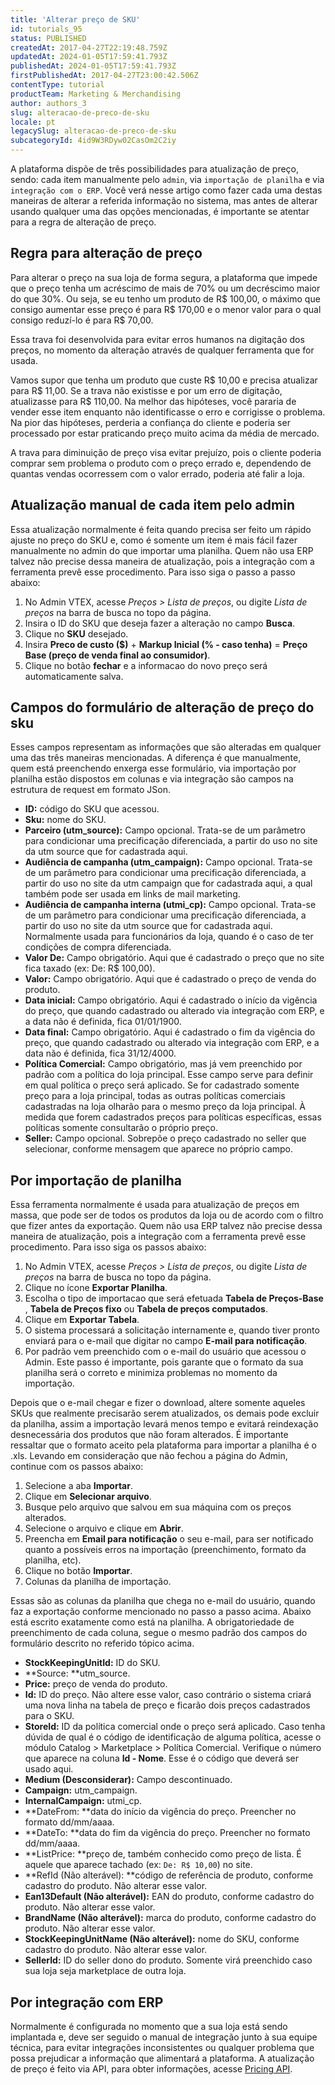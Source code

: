 ```yaml
---
title: 'Alterar preço de SKU'
id: tutorials_95
status: PUBLISHED
createdAt: 2017-04-27T22:19:48.759Z
updatedAt: 2024-01-05T17:59:41.793Z
publishedAt: 2024-01-05T17:59:41.793Z
firstPublishedAt: 2017-04-27T23:00:42.506Z
contentType: tutorial
productTeam: Marketing & Merchandising
author: authors_3
slug: alteracao-de-preco-de-sku
locale: pt
legacySlug: alteracao-de-preco-de-sku
subcategoryId: 4id9W3RDyw02CasOm2C2iy
---
```


A plataforma dispõe de três possibilidades para atualização de preço, sendo: cada item manualmente pelo `admin`, via `importação de planilha` e via `integração com o ERP`. Você verá nesse artigo como fazer cada uma destas maneiras de alterar a referida informação no sistema, mas antes de alterar usando qualquer uma das opções mencionadas, é importante se atentar para a regra de alteração de preço.

## Regra para alteração de preço

Para alterar o preço na sua loja de forma segura, a plataforma que impede que o preço tenha um acréscimo de mais de 70% ou um decréscimo maior do que 30%. Ou seja, se eu tenho um produto de R$ 100,00, o máximo que consigo aumentar esse preço é para R$ 170,00 e o menor valor para o qual consigo reduzí-lo é para R$ 70,00. 

Essa trava foi desenvolvida para evitar erros humanos na digitação dos preços, no momento da alteração através de qualquer ferramenta que for usada.

Vamos supor que tenha um produto que custe R$ 10,00 e precisa atualizar para R$ 11,00. Se a trava não existisse e por um erro de digitação, atualizasse para R$ 110,00. Na melhor das hipóteses, você pararia de vender esse item enquanto não identificasse o erro e corrigisse o problema. Na pior das hipóteses, perderia a confiança do cliente e poderia ser processado por estar praticando preço muito acima da média de mercado.

A trava para diminuição de preço visa evitar prejuízo, pois o cliente poderia comprar sem problema o produto com o preço errado e, dependendo de quantas vendas ocorressem com o valor errado, poderia até falir a loja.

## Atualização manual de cada item pelo admin

Essa atualização normalmente é feita quando precisa ser feito um rápido ajuste no preço do SKU e, como é somente um item é mais fácil fazer manualmente no admin do que importar uma planilha. Quem não usa ERP talvez não precise dessa maneira de atualização, pois a integração com a ferramenta prevê esse procedimento. Para isso siga o passo a passo abaixo:

1. No Admin VTEX, acesse *Preços > Lista de preços*, ou digite *Lista de preços* na barra de busca no topo da página.
2. Insira o ID do SKU que deseja fazer a alteração no campo **Busca**.
3. Clique no **SKU** desejado.
4. Insira **Preco de custo ($)** + **Markup Inicial (% - caso tenha)** = **Preço Base (preço de venda final ao consumidor)**.
5. Clique no botão **fechar** e a informacao do novo preço será automaticamente salva. 

## Campos do formulário de alteração de preço do sku

Esses campos representam as informações que são alteradas em qualquer uma das três maneiras mencionadas. A diferença é que manualmente, quem está preenchendo enxerga esse formulário, via importação por planilha estão dispostos em colunas e via integração são campos na estrutura de request em formato JSon.

- **ID:** código do SKU que acessou.
- **Sku:** nome do SKU.
- **Parceiro (utm\_source):** Campo opcional. Trata-se de um parâmetro para condicionar uma precificação diferenciada, a partir do uso no site da utm source que for cadastrada aqui.
- **Audiência de campanha (utm\_campaign):** Campo opcional. Trata-se de um parâmetro para condicionar uma precificação diferenciada, a partir do uso no site da utm campaign que for cadastrada aqui, a qual também pode ser usada em links de mail marketing.
- **Audiência de campanha interna (utmi\_cp):** Campo opcional. Trata-se de um parâmetro para condicionar uma precificação diferenciada, a partir do uso no site da utm source que for cadastrada aqui. Normalmente usada para funcionários da loja, quando é o caso de ter condições de compra diferenciada.
- **Valor De:** Campo obrigatório. Aqui que é cadastrado o preço que no site fica taxado (ex: De: R$ 100,00).
- **Valor:** Campo obrigatório. Aqui que é cadastrado o preço de venda do produto.
- **Data inicial:** Campo obrigatório. Aqui é cadastrado o início da vigência do preço, que quando cadastrado ou alterado via integração com ERP, e a data não é definida, fica 01/01/1900.
- **Data final:** Campo obrigatório. Aqui é cadastrado o fim da vigência do preço, que quando cadastrado ou alterado via integração com ERP, e a data não é definida, fica 31/12/4000.
- **Política Comercial:** Campo obrigatório, mas já vem preenchido por padrão com a política do loja principal. Esse campo serve para definir em qual política o preço será aplicado. Se for cadastrado somente preço para a loja principal, todas as outras políticas comerciais cadastradas na loja olharão para o mesmo preço da loja principal. À medida que forem cadastrados preços para políticas específicas, essas políticas somente consultarão o próprio preço.
- **Seller:** Campo opcional. Sobrepõe o preço cadastrado no seller que selecionar, conforme mensagem que aparece no próprio campo.

## Por importação de planilha

Essa ferramenta normalmente é usada para atualização de preços em massa, que pode ser de todos os produtos da loja ou de acordo com o filtro que fizer antes da exportação. Quem não usa ERP talvez não precise dessa maneira de atualização, pois a integração com a ferramenta prevê esse procedimento. Para isso siga os passos abaixo:

1. No Admin VTEX, acesse *Preços > Lista de preços*, ou digite *Lista de preços* na barra de busca no topo da página.
2. Clique no ícone __Exportar Planilha__.
3. Escolha o tipo de importacao que será efetuada **Tabela de Preços-Base** , **Tabela de Preços fixo** ou **Tabela de preços computados**.
4. Clique em **Exportar Tabela**.
5. O sistema processará a solicitação internamente e, quando tiver pronto enviará para o e-mail que digitar no campo **E-mail para notificação**. 
6. Por padrão vem preenchido com o e-mail do usuário que acessou o Admin. Este passo é importante, pois garante que o formato da sua planilha será o correto e minimiza problemas no momento da importação.

Depois que o e-mail chegar e fizer o download, altere somente aqueles SKUs que realmente precisarão serem atualizados, os demais pode excluir da planilha, assim a importação levará menos tempo e evitará reindexação desnecessária dos produtos que não foram alterados. É importante ressaltar que o formato aceito pela plataforma para importar a planilha é o .xls. Levando em consideração que não fechou a página do Admin, continue com os passos abaixo:

1. Selecione a aba **Importar**.
2. Clique em **Selecionar arquivo**.
3. Busque pelo arquivo que salvou em sua máquina com os preços alterados.
4. Selecione o arquivo e clique em **Abrir**.
5. Preencha em **Email para notificação** o seu e-mail, para ser notificado quanto a possíveis erros na importação (preenchimento, formato da planilha, etc).
6. Clique no botão **Importar**.
7. Colunas da planilha de importação.

Essas são as colunas da planilha que chega no e-mail do usuário, quando faz a exportação conforme mencionado no passo a passo acima. Abaixo está escrito exatamente como está na planilha. A obrigatoriedade de preenchimento de cada coluna, segue o mesmo padrão dos campos do formulário descrito no referido tópico acima.

- **StockKeepingUnitId:** ID do SKU.
- **Source: **utm\_source.
- **Price:** preço de venda do produto.
- **Id:** ID do preço. Não altere esse valor, caso contrário o sistema criará uma nova linha na tabela de preço e ficarão dois preços cadastrados para o SKU.
- **StoreId:** ID da política comercial onde o preço será aplicado. Caso tenha dúvida de qual é o código de identificação de alguma política, acesse o módulo Catalog > Marketplace > Política Comercial. Verifique o número que aparece na coluna **Id - Nome**. Esse é o código que deverá ser usado aqui.
- **Medium (Desconsiderar):** Campo descontinuado.
- **Campaign:** utm\_campaign.
- **InternalCampaign:** utmi\_cp.
- **DateFrom: **data do início da vigência do preço. Preencher no formato dd/mm/aaaa.
- **DateTo: **data do fim da vigência do preço. Preencher no formato dd/mm/aaaa.
- **ListPrice: **preço de, também conhecido como preço de lista. É aquele que aparece tachado (ex: `De: R$ 10,00`) no site.
- **RefId (Não alterável): **código de referência de produto, conforme cadastro do produto. Não alterar esse valor.
- **Ean13Default (Não alterável):** EAN do produto, conforme cadastro do produto. Não alterar esse valor.
- **BrandName (Não alterável):** marca do produto, conforme cadastro do produto. Não alterar esse valor.
- **StockKeepingUnitName (Não alterável):** nome do SKU, conforme cadastro do produto. Não alterar esse valor.
- **SellerId:** ID do seller dono do produto. Somente virá preenchido caso sua loja seja marketplace de outra loja.

## Por integração com ERP

Normalmente é configurada no momento que a sua loja está sendo implantada e, deve ser seguido o manual de integração junto à sua equipe técnica, para evitar integrações inconsistentes ou qualquer problema que possa prejudicar a informação que alimentará a plataforma. A atualização de preço é feito via API, para obter informações, acesse [Pricing API](https://developers.vtex.com/docs/api-reference/pricing-api#overview).
